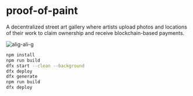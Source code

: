 # proof-of-paint

A decentralized street art gallery where artists upload photos and locations of their work to claim ownership and receive blockchain-based payments.

![alig-ali-g](https://github.com/user-attachments/assets/8a16fa2b-0712-4e1e-845a-d867491e61fe)

```bash
npm install
npm run build
dfx start --clean --background
dfx deploy
dfx generate
npm run build
dfx deploy
```